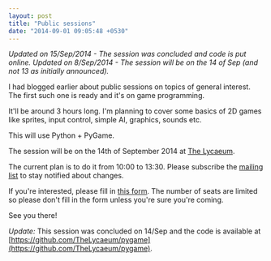 ```yaml
---
layout: post
title: "Public sessions"
date: "2014-09-01 09:05:48 +0530"
---
```


*Updated on 15/Sep/2014 - The session was concluded and code is put online.*
*Updated on 8/Sep/2014 - The session will be on the 14 of Sep (and not 13 as initially announced).*

I had blogged earlier about public sessions on topics of general
interest. The first such one is ready and it's on game programming.

It'll be around 3 hours long. I'm planning to cover some basics of 2D
games like sprites, input control, simple AI, graphics, sounds etc.

This will use Python + PyGame.

The session will be on the 14th of September 2014 at [The Lycaeum](http://thelycaeum.in/contact.html).

The current plan is to do it from 10:00 to 13:30. Please subscribe the [mailing list](http://thelycaeum.in/resources.html) to stay notified about changes.

If you're interested, please fill in [this form](https://docs.google.com/forms/d/1guydgZMTtsqNd25vU8tbut9L2j51ej52cD-ieoT8np0/viewform). The number of seats are limited so please don't fill in the form unless you're sure you're coming.

See you there!

*Update:* This session was concluded on 14/Sep and the code is available at [https://github.com/TheLycaeum/pygame](https://github.com/TheLycaeum/pygame).
